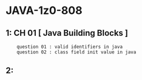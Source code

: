   # JAVA-1z0-808
  
  ## 1: CH 01 [ Java Building Blocks ]
        question 01 : valid identifiers in java
        question 02 : class field init value in java
  
  ## 2:
